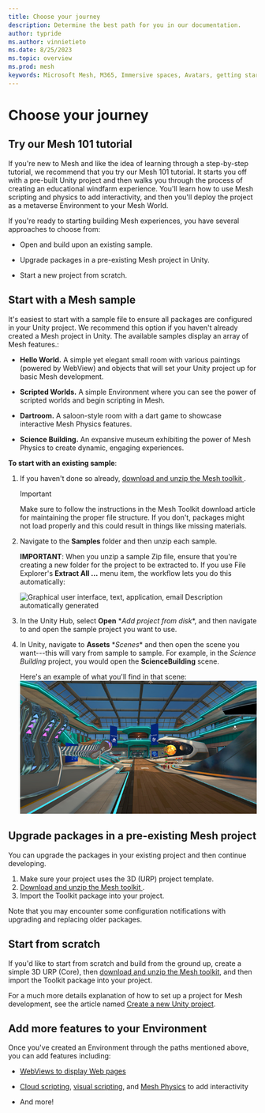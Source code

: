 ```yaml
---
title: Choose your journey
description: Determine the best path for you in our documentation.
author: typride
ms.author: vinnietieto
ms.date: 8/25/2023
ms.topic: overview
ms.prod: mesh
keywords: Microsoft Mesh, M365, Immersive spaces, Avatars, getting started, documentation, features
---
```


# Choose your journey

## Try our Mesh 101 tutorial

If you're new to Mesh and like the idea of learning through a step-by-step tutorial, we recommend that you try our Mesh 101 tutorial. It starts you off with a pre-built Unity project and then walks you through the process of creating an educational windfarm experience. You'll learn how to use Mesh scripting and physics to add interactivity, and then you'll deploy the project as a metaverse Environment to your Mesh World.

If you're ready to starting building Mesh experiences, you have several approaches to choose from:

- Open and build upon an existing sample.

- Upgrade packages in a pre-existing Mesh project in Unity.

- Start a new project from scratch.

## Start with a Mesh sample

It's easiest to start with a sample file to ensure all packages are configured in your Unity project. We recommend this option if you haven't already created a Mesh project in Unity. The available samples display an array of Mesh features.:

- **Hello World.** A simple yet elegant small room with various
paintings (powered by WebView) and objects that will set your Unity
project up for basic Mesh development.

- **Scripted Worlds.** A simple Environment where you can see the
power of scripted worlds and begin scripting in Mesh.

- **Dartroom.** A saloon-style room with a dart game to showcase
interactive Mesh Physics features.

- **Science Building.** An expansive museum exhibiting the power of
Mesh Physics to create dynamic, engaging experiences.

**To start with an existing sample**: 

1. If you haven't done so already, [download and unzip the Mesh toolkit ](download-the-mesh-toolkit.md).

    > [!IMPORTANT]
    > Make sure to follow the instructions in the Mesh Toolkit download article for maintaining the proper file structure. If you don't, packages might not load properly and this could result in things like missing materials.

2. Navigate to the **Samples** folder and then unzip each sample.

    **IMPORTANT**: When you unzip a sample Zip file, ensure that you're
    creating a new folder for the project to be extracted to. If you use
    File Explorer's **Extract All ...** menu item, the workflow lets you do
    this automatically:

    ![Graphical user interface, text, application, email Description
    automatically generated](../../media/get-started-developing-mesh/image006.jpg)

3. In the Unity Hub, select **Open** \**Add project from disk**, and
    then navigate to and open the sample project you want to use.

4. In Unity, navigate to **Assets** \**Scenes** and then open the
    scene you want---this will vary from sample to sample. For example,
    in the *Science Building* project, you would open the
    **ScienceBuilding** scene.

    Here's an example of what you'll find in that scene:![](../../media/get-started-developing-mesh/image007.png)


## Upgrade packages in a pre-existing Mesh project

You can upgrade the packages in your existing project and then continue developing. 
1. Make sure your project uses the 3D (URP) project template.
1. [Download and unzip the Mesh toolkit ](download-the-mesh-toolkit.md).
1. Import the Toolkit package into your project. 

Note that you may encounter some configuration notifications with upgrading and replacing older packages.

## Start from scratch

If you'd like to start from scratch and build from the ground up, create a simple 3D URP (Core), then [download and unzip the Mesh toolkit](download-the-mesh-toolkit.md), and then import the Toolkit package into your project.

For a much more details explanation of how to set up a project for Mesh development, see the article named [Create a new Unity project](create-new-mesh-project.md).

## Add more features to your Environment

Once you've created an Environment through the paths mentioned above, you can add features including:

- [WebViews to display Web pages](../Developing%20for%20Mesh/Building%20your%20environment/webcontent.md)

- [Cloud scripting](../Developing%20for%20Mesh/Scripting%20your%20scene%20logic/cloud-scripting-overview.md), [visual scripting](../Developing%20for%20Mesh/Scripting%20your%20scene%20logic/visual-scripting-overview.md), and [Mesh Physics](../Developing%20for%20Mesh/Building%20your%20environment/physics-interactions.md) to add interactivity

- And more!

